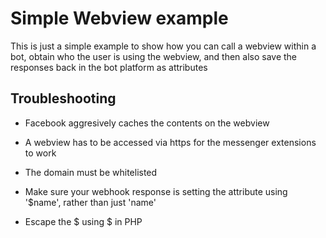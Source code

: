 # Simple Webview example

This is just a simple example to show how you can call a webview within a bot, obtain who the user is using the webview, and then also save the responses back in the bot platform as attributes

## Troubleshooting

- Facebook aggresively caches the contents on the webview

- A webview has to be accessed via https for the messenger extensions to work

- The domain must be whitelisted

- Make sure your webhook response is setting the attribute using '$name', rather than just 'name'

- Escape the $ using \$ in PHP


